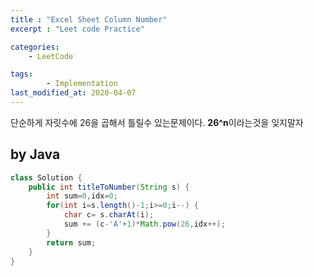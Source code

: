 ```yaml
---
title : "Excel Sheet Column Number"
excerpt : "Leet code Practice"

categories:
    - LeetCode

tags:
        - Implementation
last_modified_at: 2020-04-07
---
```


단순하게 자릿수에 26을 곱해서 틀릴수 있는문제이다. **26^n**이라는것을 잊지말자

## by Java

```java
class Solution {
    public int titleToNumber(String s) {
        int sum=0,idx=0;
        for(int i=s.length()-1;i>=0;i--) {
            char c= s.charAt(i);
            sum += (c-'A'+1)*Math.pow(26,idx++);
        }
        return sum;
    }
}
```
